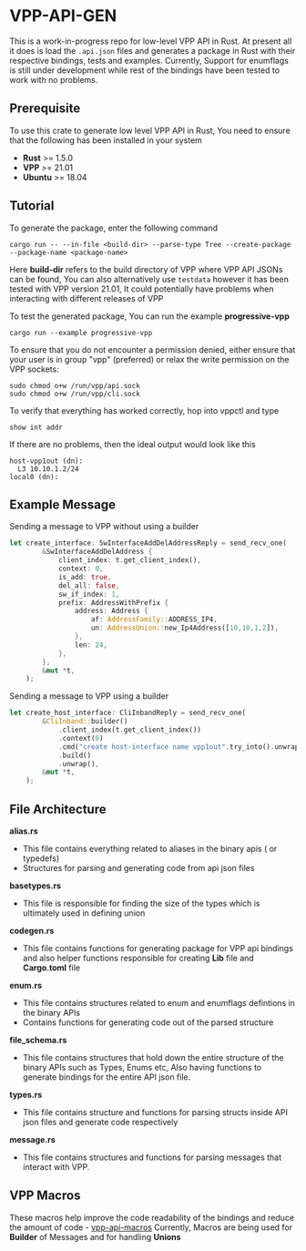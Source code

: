 # VPP-API-GEN 
This is a work-in-progress repo for low-level VPP API in Rust. At present all it does is load the `.api.json` files and generates
a package in Rust with their respective bindings, tests and examples. Currently, Support for enumflags is still under development while 
rest of the bindings have been tested to work with no problems. 

## Prerequisite
To use this crate to generate low level VPP API in Rust, You need to ensure that the following has been installed in your system
- **Rust** >= 1.5.0 
- **VPP** >= 21.01 
- **Ubuntu** >= 18.04 

## Tutorial 
To generate the package, enter the following command
```
cargo run -- --in-file <build-dir> --parse-type Tree --create-package --package-name <package-name> 
```
Here **build-dir** refers to the build directory of VPP where VPP API JSONs can be found, You can also alternatively use `testdata` 
however it has been tested with VPP version 21.01, It could potentially have problems when interacting with different releases of VPP 

To test the generated package, You can run the example **progressive-vpp** 

``` 
cargo run --example progressive-vpp
``` 

To ensure that you do not encounter a permission denied, either ensure that your user is in group "vpp" (preferred) or relax the write
permission on the VPP sockets:
```
sudo chmod o+w /run/vpp/api.sock
sudo chmod o+w /run/vpp/cli.sock
```

To verify that everything has worked correctly, hop into vppctl and type
```
show int addr
``` 
If there are no problems, then the ideal output would look like this 
``` 
host-vpp1out (dn):
  L3 10.10.1.2/24
local0 (dn):
``` 
## Example Message 
Sending a message to VPP without using a builder 
```rust 
let create_interface: SwInterfaceAddDelAddressReply = send_recv_one(
        &SwInterfaceAddDelAddress {
            client_index: t.get_client_index(),
            context: 0,
            is_add: true,
            del_all: false,
            sw_if_index: 1,
            prefix: AddressWithPrefix {
                address: Address {
                    af: AddressFamily::ADDRESS_IP4,
                    un: AddressUnion::new_Ip4Address([10,10,1,2]),
                },
                len: 24,
            },
        },
        &mut *t,
    );
```
Sending a message to VPP using a builder 
```rust
let create_host_interface: CliInbandReply = send_recv_one(
        &CliInband::builder()
            .client_index(t.get_client_index())
            .context(0)
            .cmd("create host-interface name vpp1out".try_into().unwrap())
            .build()
            .unwrap(),
        &mut *t,
    );
```

## File Architecture
**alias.rs** 
- This file contains everything related to aliases in the binary apis ( or typedefs) 
- Structures for parsing and generating code from api json files 

**basetypes.rs**
- This file is responsible for finding the size of the types which is ultimately used in defining union 

**codegen.rs** 
- This file contains functions for generating package for VPP api  bindings and also helper functions responsible for creating **Lib** file and **Cargo.toml** file 

**enum.rs** 
- This file contains structures related to enum and enumflags defintions in the binary APIs 
- Contains functions for generating code out of the parsed structure 

**file_schema.rs** 
- This file contains structures that hold down the entire structure of the binary APIs such as Types, Enums etc, Also having functions to generate bindings for the entire API json file. 

**types.rs**
- This file contains structure and functions for parsing structs inside API json files and generate code respectively 

**message.rs** 
- This file contains structures and functions for parsing messages that interact with VPP. 

## VPP Macros 
These macros help improve the code readability of the bindings and reduce the amount of code - [vpp-api-macros](https://github.com/ayourtch/vpp-api-macros)
Currently, Macros are being used for **Builder** of Messages and for handling **Unions**


